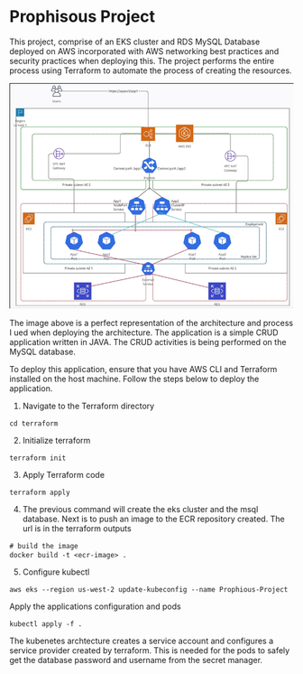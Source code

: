 # Prophisous Project

This project, comprise of an EKS cluster and RDS MySQL Database deployed on AWS incorporated with AWS networking best practices and security practices when deploying this. The project performs the entire process using Terraform to automate the process of creating the resources. 

![Alt text](./readmeimg/image.png)

The image above is a perfect representation of the architecture and process I ued when deploying the architecture. The application is a simple CRUD application written in JAVA. The CRUD activities is being performed on the MySQL database. 

To deploy this application, ensure that you have AWS CLI and Terraform installed on the host machine. Follow the steps below to deploy the application.

1. Navigate to the Terraform directory

```
cd terraform
```

2. Initialize terraform

```
terraform init
```

3. Apply Terraform code

```
terraform apply
```

4. The previous command will create the eks cluster and the msql database. Next is to push an image to the ECR repository created. The url is in the terraform outputs

```
# build the image
docker build -t <ecr-image> .
```

5. Configure kubectl 

```
aws eks --region us-west-2 update-kubeconfig --name Prophious-Project
```

Apply the applications configuration and pods

```
kubectl apply -f .
```

The kubenetes archtecture creates a service account and configures a service provider created by terraform. This is needed for the pods to safely get the database password and username from the secret manager.
